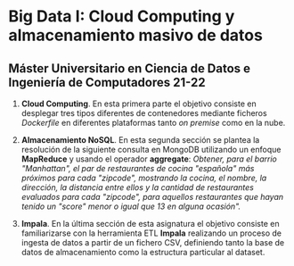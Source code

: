 # Big Data I: Cloud Computing y almacenamiento masivo de datos

## Máster Universitario en Ciencia de Datos e Ingeniería de Computadores 21-22

1. **Cloud Computing**. En esta primera parte el objetivo consiste en desplegar tres tipos diferentes de contenedores mediante ficheros *Dockerfile* en diferentes plataformas tanto *on premise* como en la nube.

2. **Almacenamiento NoSQL**. En esta segunda sección se plantea la resolución de la siguiente consulta en MongoDB utilizando un enfoque **MapReduce** y usando el operador **aggregate**: *Obtener, para el barrio "Manhattan", el par de restaurantes de cocina "española" más próximos para cada "zipcode", mostrando la cocina, el nombre, la dirección, la distancia entre ellos y la cantidad de restaurantes evaluados para cada "zipcode", para aquellos restaurantes que hayan tenido un "score" menor o igual que 13 en alguna ocasión".*

3. **Impala**. En la última sección de esta asignatura el objetivo consiste en familiarizarse con la herramienta ETL **Impala** realizando un proceso de ingesta de datos a partir de un fichero CSV, definiendo tanto la base de datos de almacenamiento como la estructura particular al dataset.
